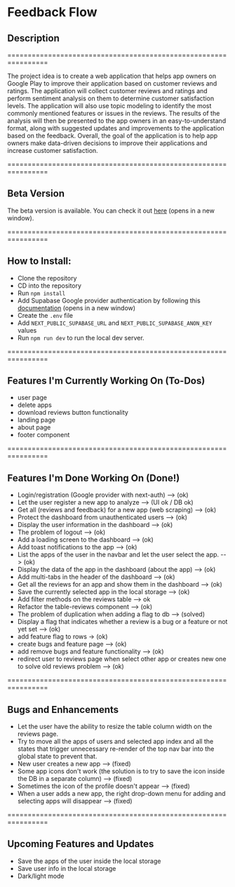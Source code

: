 # Feedback Flow

## Description

================================================================

The project idea is to create a web application that helps app owners on Google Play to improve their application based on customer reviews and ratings.
The application will collect customer reviews and ratings and perform sentiment analysis on them to determine customer satisfaction levels.
The application will also use topic modeling to identify the most commonly mentioned features or issues in the reviews.
The results of the analysis will then be presented to the app owners in an easy-to-understand format, along with suggested updates and improvements to the application based on the feedback.
Overall, the goal of the application is to help app owners make data-driven decisions to improve their applications and increase customer satisfaction.

================================================================

## Beta Version

The beta version is available. You can check it out [here](https://feedback-flow-l3.vercel.app) (opens in a new window).

================================================================

## How to Install:

- Clone the repository
- CD into the repository
- Run `npm install`
- Add Supabase Google provider authentication by following this [documentation](https://supabase.com/docs/guides/auth/social-login/auth-google) (opens in a new window)
- Create the `.env` file
- Add `NEXT_PUBLIC_SUPABASE_URL` and `NEXT_PUBLIC_SUPABASE_ANON_KEY` values
- Run `npm run dev` to run the local dev server.

================================================================

## Features I'm Currently Working On (To-Dos)

- user page
- delete apps
- download reviews button functionality
- landing page
- about page
- footer component

================================================================

## Features I'm Done Working On (Done!)

- Login/registration (Google provider with next-auth) --> (ok)
- Let the user register a new app to analyze --> (UI ok / DB ok)
- Get all (reviews and feedback) for a new app (web scraping) --> (ok)
- Protect the dashboard from unauthenticated users --> (ok)
- Display the user information in the dashboard --> (ok)
- The problem of logout --> (ok)
- Add a loading screen to the dashboard --> (ok)
- Add toast notifications to the app --> (ok)
- List the apps of the user in the navbar and let the user select the app. --> (ok)
- Display the data of the app in the dashboard (about the app) --> (ok)
- Add multi-tabs in the header of the dashboard --> (ok)
- Get all the reviews for an app and show them in the dashboard --> (ok)
- Save the currently selected app in the local storage --> (ok)
- Add filter methods on the reviews table --> ok
- Refactor the table-reviews component --> (ok)
- The problem of duplication when adding a flag to db --> (solved)
- Display a flag that indicates whether a review is a bug or a feature or not yet set --> (ok)
- add feature flag to rows -> (ok)
- create bugs and feature page --> (ok)
- add remove bugs and feature functionality --> (ok)
- redirect user to reviews page when select other app or creates new one to solve old reviews problem --> (ok)

================================================================

## Bugs and Enhancements

- Let the user have the ability to resize the table column width on the reviews page.
- Try to move all the apps of users and selected app index and all the states that trigger unnecessary re-render of the top nav bar into the global state to prevent that.
- New user creates a new app --> (fixed)
- Some app icons don't work (the solution is to try to save the icon inside the DB in a separate column) --> (fixed)
- Sometimes the icon of the profile doesn't appear --> (fixed)
- When a user adds a new app, the right drop-down menu for adding and selecting apps will disappear --> (fixed)

================================================================

## Upcoming Features and Updates

- Save the apps of the user inside the local storage
- Save user info in the local storage
- Dark/light mode
